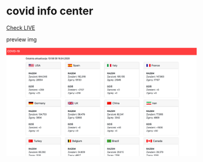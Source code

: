 # covid info center
[Check LIVE](https://janmager.github.io/covid)

preview img 

![Preview](https://github.com/janmager/covid/blob/master/Zrzut%20ekranu%202020-04-16%20o%2014.06.27.png?raw=true)
